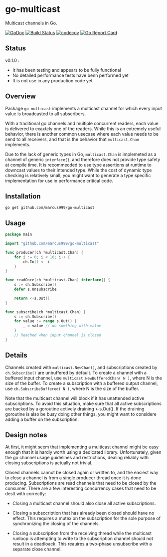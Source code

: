 # go-multicast

Multicast channels in Go.

[![GoDoc](https://godoc.org/github.com/marcus999/go-multicast?status.svg)](https://godoc.org/github.com/marcus999/go-multicast)
[![Build Status](https://travis-ci.org/marcus999/go-multicast.svg?branch=master)](https://travis-ci.org/marcus999/go-multicast)
[![codecov](https://codecov.io/gh/marcus999/go-multicast/branch/master/graph/badge.svg)](https://codecov.io/gh/marcus999/go-multicast)
[![Go Report Card](https://goreportcard.com/badge/github.com/marcus999/go-multicast)](https://goreportcard.com/report/github.com/marcus999/go-multicast)

## Status

v0.1.0 :
- It has been testing and appears to be fully functional
- No detailed performance tests have benn performed yet
- It is not use in any production code yet

## Overview

Package `go-multicast` implements a multicast channel for which every input value
is broadcasted to all subscribers.

With a traditional go channels and multiple concurrent readers, each value is
delivered to exaxtcly one of the readers. While this is an extremely useful
behavior, there is another common usecase where each value needs to be send to
all receivers, and that is the behavior that `multicast.Chan` implements.

Due to the lack of generic types in Go, `multicast.Chan` is implemeted as a
channel of generic `interface{}`, and therefore does not provide type safety
at compile time. It is recommecded to use type assertions at runtime to
downcast values to their intended type.
While the cost of dynamic type checking is relatively small, you might want to
generate a type specific implementation for use in performance critical code.


## Installation

    go get github.com/marcus999/go-multicast

## Usage

```go
package main

import "github.com/marcus999/go-multicast"

func producer(ch *multicast.Chan) {
    for i := 0; i < 10; i++ {
        ch.In() <- i
    }
}

func readOnce(ch *multicast.Chan) interface{} {
    s := ch.Subscribe()
    defer s.Unsubscribe

    return <-s.Out()
}

func subscribe(ch *multicast.Chan) {
    s := ch.Subscribe()
    for value := range s.Out() {
        _ = value // do somthing with value
    }
    // Reached when input channel is closed
}
```

## Details

Channels created with `multicast.NewChan()`, and subscriptions created by
`ch.Subscribe()` are unbuffered by default. To create a channel with a buffered
input channel, use `multicast.NewBufferedChan( N )`, where N is the size
of the buffer. To create a subscription with a buffered output channel, use
`ch.SubscribeBuffered( N )`, where N is the size of the buffer.

Note that the multicast channel will block if it has unattended active
subscriptions. To avoid this situation, make sure that all active subscriptions
are backed by a goroutine actively draining <-s.Out(). If the draining goroutine
is also be busy doing other things, you might want to considere adding a buffer
on the subscription.

## Design notes

At first, it might seem that implementing a multicast channel might be easy
enough that it is hardly worth using a dedicated library. Unfortunately, given
the go channel usage guidelines and restrictions, dealing reliably with closing
subscriptions is actually not trivial.

Closed channels cannot be closed again or written to, and the easiest way to
close a channel is from a single producer thread once it is done producing.
Subscriptions are read channels that need to be closed by the consumer.
There are a few interesting concurrency cases that need to be deslt with
correctly:

- Closing a multicast channel should also close all active subscriptions.

- Closing a subsccription that has already been closed should have no effect.
  This requires a mutex on the subscription for the sole purpose of synchronizing
  the closing of the channels.

- Closing a subscription from the receiving thread while the multicast runloop
  is attempting to write to the subscription channel should not result in a
  deadloack. This reauires a two-phase unsubscribe with a separate close
  channel.
